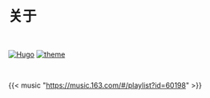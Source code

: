# 关于




<br>

 [![Hugo](https://img.shields.io/badge/Hugo-0.92.2-ff4088?style=flat&logo=hugo)](https://gohugo.io/)             [![theme](https://img.shields.io/badge/Theme-LoveIt-green)](https://github.com/dillonzq/LoveIt)

<br>



{{< music "https://music.163.com/#/playlist?id=60198" >}}


